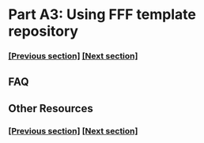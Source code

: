 
# Part A3: Using FFF template repository

### [[Previous section]](A2_GIT_AND_TERMINAL.md) [[Next section]](A5_MERGING.md)


## FAQ


## Other Resources

### [[Previous section]](A2_GIT_AND_TERMINAL.md) [[Next section]](A5_MERGING.md)